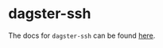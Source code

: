 # dagster-ssh

The docs for `dagster-ssh` can be found
[here](https://docs.dagster.io/apidocs/libraries/dagster_ssh).
